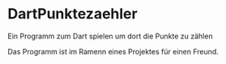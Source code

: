 # DartPunktezaehler
Ein Programm zum Dart spielen um dort die Punkte zu zählen

Das Programm ist im Ramenn eines Projektes für einen Freund.
